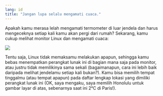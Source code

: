 ```yaml
---
lang: id
title: "Jangan lupa selalu mengamati cuaca."
---
```


Apakah kamu merasa lelah mengamati termometer di luar jendela dan harus mengeceknya setiap kali kamu akan pergi dari rumah? Sekarang, kamu cukup melihat monitor Linux dan mengamati cuaca:

<img src="Images/weather.png" />

Tentu saja, Linux tidak memaksamu melakukan apapun, sehingga kamu bebas menempatkan perangkat lunak ini di bagian mana saja pada monitor, atau justru tidak memilikinya sama sekali (bagaimanapun, cara ini lebih baik daripada melihat jendelamu setiap kali bukan?). Kamu bisa memilih tempat tinggalmu (atau tempat apapun) pada daftar lengkap lokasi yang dimiliki perangkat lunak ini (OK, saya mengaku, saya memilih Honolulu untuk gambar layar di atas, sebenarnya saat ini 2°C di Paris!).




